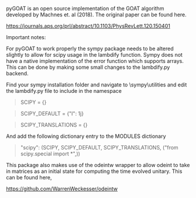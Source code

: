 pyGOAT is an open source implementation of the GOAT algorithm developed by Machnes et. al (2018). The original paper can be found here.

https://journals.aps.org/prl/abstract/10.1103/PhysRevLett.120.150401

Important notes:

For pyGOAT to work properly the sympy package needs to be altered slightly to allow for scipy usage in the lambdify function. Sympy does not have a native implementation of the error function which supports arrays. This can be done by making some small changes to the lambdify.py backend.

Find your sympy installation folder and navigate to \sympy\utilities and edit the lambdify.py file to include in the namespace


>SCIPY = {}

>SCIPY_DEFAULT = {"I": 1j}

>SCIPY_TRANSLATIONS = {}

And add the following dictionary entry to the MODULES dictionary

>"scipy": (SCIPY, SCIPY_DEFAULT, SCIPY_TRANSLATIONS, ("from scipy.special import *",))


This package also makes use of the odeintw wrapper to allow odeint to take in matrices as an initial state for computing the time evolved unitary. This can be found here,

https://github.com/WarrenWeckesser/odeintw

